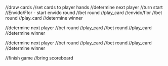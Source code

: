 //draw cards
//set cards to player hands
//determine next player
//turn start
//Envido/Flor - start envido round
//bet round
//play_card
//envido/flor
//bet round
//play_card
//determine winner

//determine next player
//bet round
//play_card
//bet round
//play_card
//determine winner

//determine next player
//bet round
//play_card
//bet round
//play_card
//determine winner

//finish game
//bring scoreboard
